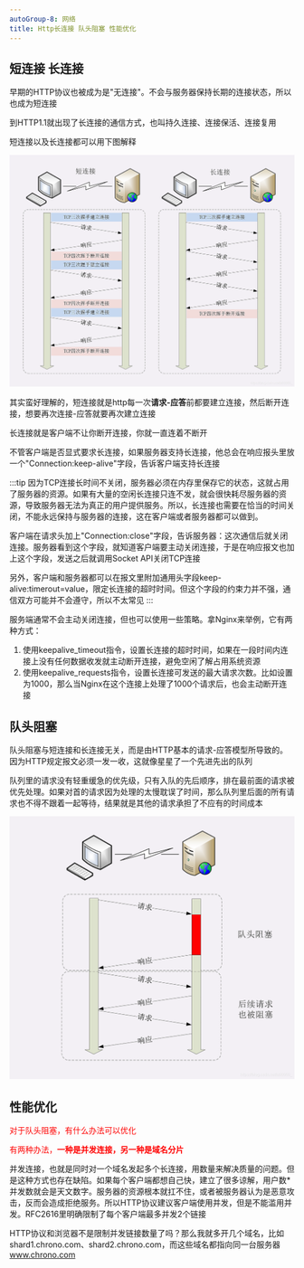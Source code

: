 ```yaml
---
autoGroup-8: 网络
title: Http长连接 队头阻塞 性能优化
---
```


## 短连接 长连接
早期的HTTP协议也被成为是"无连接"。不会与服务器保持长期的连接状态，所以也成为短连接

到HTTP1.1就出现了长连接的通信方式，也叫持久连接、连接保活、连接复用

短连接以及长连接都可以用下图解释

![短连接长连接](./images/20200128205813542.png)

其实蛮好理解的，短连接就是http每一次**请求-应答**前都要建立连接，然后断开连接，想要再次连接-应答就要再次建立连接

长连接就是客户端不让你断开连接，你就一直连着不断开

不管客户端是否显式要求长连接，如果服务器支持长连接，他总会在响应报头里放一个"Connection:keep-alive"字段，告诉客户端支持长连接

:::tip
因为TCP连接长时间不关闭，服务器必须在内存里保存它的状态，这就占用了服务器的资源。如果有大量的空闲长连接只连不发，就会很快耗尽服务器的资源，导致服务器无法为真正的用户提供服务。所以，长连接也需要在恰当的时间关闭，不能永远保持与服务器的连接，这在客户端或者服务器都可以做到。

客户端在请求头加上"Connection:close"字段，告诉服务器：这次通信后就关闭连接。服务器看到这个字段，就知道客户端要主动关闭连接，于是在响应报文也加上这个字段，发送之后就调用Socket API关闭TCP连接

另外，客户端和服务器都可以在报文里附加通用头字段keep-alive:timerout=value，限定长连接的超时时间。但这个字段的约束力并不强，通信双方可能并不会遵守，所以不太常见
:::

服务端通常不会主动关闭连接，但也可以使用一些策略。拿Nginx来举例，它有两种方式：
1. 使用keepalive_timeout指令，设置长连接的超时时间，如果在一段时间内连接上没有任何数据收发就主动断开连接，避免空闲了解占用系统资源
2. 使用keepalive_requests指令，设置长连接可发送的最大请求次数。比如设置为1000，那么当Nginx在这个连接上处理了1000个请求后，也会主动断开连接

## 队头阻塞

队头阻塞与短连接和长连接无关，而是由HTTP基本的请求-应答模型所导致的。因为HTTP规定报文必须一发一收，这就像星星了一个先进先出的队列

队列里的请求没有轻重缓急的优先级，只有入队的先后顺序，排在最前面的请求被优先处理。如果对首的请求因为处理的太慢耽误了时间，那么队列里后面的所有请求也不得不跟着一起等待，结果就是其他的请求承担了不应有的时间成本

![对头阻塞](./images/20200128211050962.png)

## 性能优化

<span style="color: red">对于队头阻塞，有什么办法可以优化</span>

<span style="color: red">有两种办法，**一种是并发连接，另一种是域名分片**</span>

并发连接，也就是同时对一个域名发起多个长连接，用数量来解决质量的问题。但是这种方式也存在缺陷。如果每个客户端都想自己快，建立了很多谅解，用户数*并发数就会是天文数字。服务器的资源根本就扛不住，或者被服务器认为是恶意攻击，反而会造成拒绝服务。所以HTTP协议建议客户端使用并发，但是不能滥用并发。RFC2616里明确限制了每个客户端最多并发2个链接

HTTP协议和浏览器不是限制并发链接数量了吗？那么我就多开几个域名，比如 shard1.chrono.com、shard2.chrono.com，而这些域名都指向同一台服务器 www.chrono.com